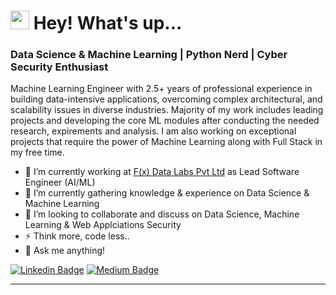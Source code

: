 <h1><img src="https://emojis.slackmojis.com/emojis/images/1531849430/4246/blob-sunglasses.gif?1531849430" width="30"/> Hey! What's up...</h1>

### Data Science & Machine Learning | Python Nerd | Cyber Security Enthusiast 

Machine Learning Engineer with 2.5+ years of professional experience in building data-intensive applications, overcoming complex architectural, and scalability issues in diverse industries. Majority of my work includes leading projects and developing the core ML modules after conducting the needed research, expirements and analysis. I am also working on exceptional projects that require the power of Machine Learning along with Full Stack in my free time.
<br>

- 🔭 I’m currently working at [F(x) Data Labs Pvt Ltd](https://htree.plus/) as Lead Software Engineer (AI/ML)
- 🌱 I’m currently gathering knowledge & experience on Data Science  & Machine Learning 
- 👯 I’m looking to collaborate and discuss on Data Science, Machine Learning & Web Applciations Security
- ⚡ Think more, code less..
- 💬 Ask me anything!


[![Linkedin Badge](https://img.shields.io/badge/-kadam-blue?style=flat&logo=Linkedin&logoColor=white&link=https://www.linkedin.com/in/kadam-parikh/)](https://www.linkedin.com/in/kadam-parikh/)
[![Medium Badge](https://img.shields.io/badge/-@parikhkadam-000000?style=flat&labelColor=000000&logo=Medium&link=https://parikhkadam.medium.com/)](https://parikhkadam.medium.com/)

<hr>


<!-- ![Kadam's GitHub stats](https://github-readme-stats.vercel.app/api?username=parikhkadam&show_icons=true&theme=dark&hide_rank=true&hide_title=true&theme=vue&hide_border=true&layout=compact) -->


<!-- ![GitHub Activity Graph](https://activity-graph.herokuapp.com/graph?username=parikhkadam&theme=github) -->

